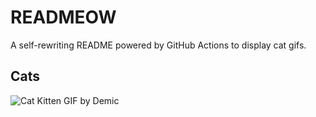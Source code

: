 # READMEOW

A self-rewriting README powered by GitHub Actions to display cat gifs.

## Cats

![Cat Kitten GIF by Demic](https://media4.giphy.com/media/3oriO0OEd9QIDdllqo/200.gif?cid=9acd02da11woqtnita8wgs4i2m80c7cj2afroyt0vd5b8lhe&ep=v1_gifs_search&rid=200.gif&ct=g)
